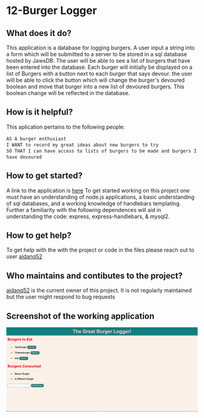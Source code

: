 # 12-Burger Logger

## What does it do?
This application is a database for logging burgers. A user input a string into a form which will be submitted to a server to be stored in a sql database hosted by JawsDB. The user will be able to see a list of burgers that have been entered into the database. Each burger will initially be displayed on a list of Burgers with a button next to each burger that says devour. the user will be able to click the button which will change the burger's devoured boolean and move that burger into a new list of devoured burgers. This boolean change will be reflected in the database.

## How is it helpful?

This aplication pertains to the following people:

```
AS A burger enthusiast
I WANT to record my great ideas about new burgers to try
SO THAT I can have access to lists of burgers to be made and burgers I have devoured
```

## How to get started?
A link to the application is [here](https://honest-eh-82768.herokuapp.com/) To get started working on this project one must have an understanding of node.js applications, a basic understanding of sql databases, and a working knowledge of handlebars templating. Further a familiarity with the following dependences will aid in understanding the code: express, express-handlebars, & mysql2. 

## How to get help?
To get help with the with the project or code in the files please reach out to user [aidanq52](https://github.com/aidanq52/)

## Who maintains and contibutes to the project?
[aidanq52](https://github.com/aidanq52/) is the current owner of this project. It is not regularly maintained but the user might respond to bug requests

## Screenshot of the working application
![Burgerlogger](../public/assets/img/burgerLogger.png)